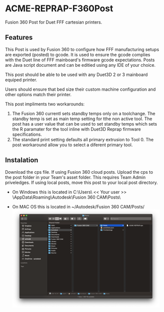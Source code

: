 # ACME-REPRAP-F360Post

Fusion 360 Post for Duet FFF cartesian printers.

## Features

This Post is used by Fusion 360 to configure how FFF manufacturing setups are exported (posted) to gcode.
It is used to ensure the gcode complies with the Duet line of FFF mainboard's firmware gcode expectations. Posts are Java script document and can be editied using any IDE of your choice.

This post should be able to be used with any Duet3D 2 or 3 mainboard equiped printer.

Users should ensure that bed size their custom machine configuration and other options match their printer.

This post impliments two workarounds:

1.  The Fusion 360 currentl sets standby temps only on a toolchange. The standby temp is set as main temp setting for tthe non active tool. The post has a user value that can be used to set standby temps which sets the R paramater for the tool inline with Duet3D Reprap firmware specifications.
2.  The standard print setting defaults all primary extrusion to Tool 0. The post workaround allow you to select a diferent primary tool.

## Instalation

Download the cps file.
If using Fusion 360 cloud posts. Upload the cps to the post folder in your Team's asset folder. This requires Team Admin priveledges.
If using local posts, move this post to your local post directory.

- On Windows this is located in C:\Users\ << Your user >> \AppData\Roaming\Autodesk\Fusion 360 CAM\Posts\

- On MAC OS this is located in ~/Autodesk/Fusion 360 CAM/Posts/
  ![OSX Install](img/OSX-install-directory.png)
